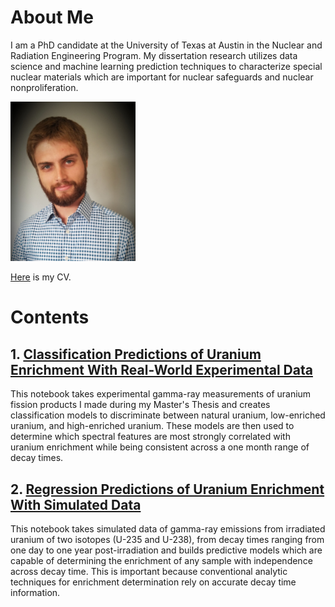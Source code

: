# About Me

I am a PhD candidate at the University of Texas at Austin in the Nuclear and Radiation Engineering Program. My dissertation research utilizes data science and machine learning prediction techniques to characterize special nuclear materials which are important for nuclear safeguards and nuclear nonproliferation. 

<img src="https://github.com/awdrescher/awdrescher.github.io/blob/master/38011685_10215498402880927_7228843852281413632_o.jpg" width="200"/>


[Here](Adam_Drescher_CV.pdf) is my CV.

# Contents

## 1. [Classification Predictions of Uranium Enrichment With Real-World Experimental Data](CoincidenceModel_Clean.ipynb)
This notebook takes experimental gamma-ray measurements of uranium fission products I made during my Master's Thesis and creates classification models to discriminate between natural uranium, low-enriched uranium, and high-enriched uranium. These models are then used to determine which spectral features are most strongly correlated with uranium enrichment while being consistent across a one month range of decay times.

## 2. [Regression Predictions of Uranium Enrichment With Simulated Data](SCALE_Predictions_Clean.ipynb)
This notebook takes simulated data of gamma-ray emissions from irradiated uranium of two isotopes (U-235 and U-238), from decay times ranging from one day to one year post-irradiation and builds predictive models which are capable of determining the enrichment of any sample with independence across decay time. This is important because conventional analytic techniques for enrichment determination rely on accurate decay time information.


